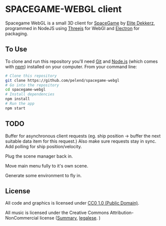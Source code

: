 # SPACEGAME-WEBGL client

Spacegame WebGL is a small 3D client for [SpaceGame](http://github.com/elitedekkerz/spacegame) by [Elite Dekkerz](http://github.com/elitedekkerz), 
programmed in NodeJS using [Threejs](http://threejs.org) for WebGl and [Electron](https://electron.atom.io) for packaging. 

## To Use

To clone and run this repository you'll need [Git](https://git-scm.com) and [Node.js](https://nodejs.org/en/download/) (which comes with [npm](http://npmjs.com)) installed on your computer. From your command line:

```bash
# Clone this repository
git clone https://github.com/pelend/spacegame-webgl
# Go into the repository
cd spacegame-webgl
# Install dependencies
npm install
# Run the app
npm start
```

## TODO

Buffer for asynchronous client requests (eg. ship position -> buffer the next suitable data item for this request.) Also make sure requests stay in sync.
Add polling for ship position/velocity. 

Plug the scene manager back in. 

Move main menu fully to it's own scene. 

Generate some environment to fly in.


## License

All code and graphics is licensed under [CC0 1.0 (Public Domain)](LICENSE.md).

All music is licensed under the Creative Commons Attribution-NonCommercial license ([Summary](http://creativecommons.org/licenses/by-nc/4.0/), [legalese](https://creativecommons.org/licenses/by-nc/4.0/legalcode). )




